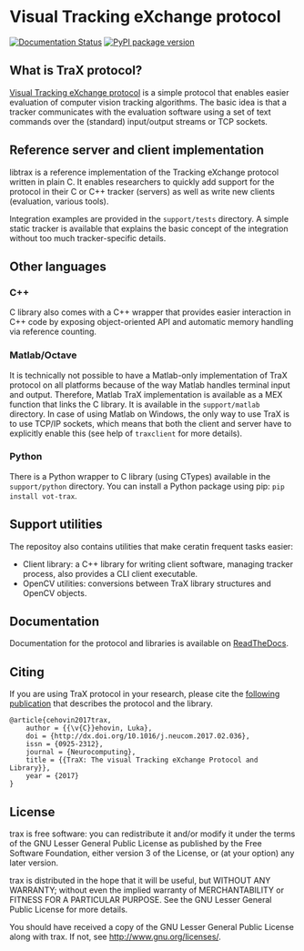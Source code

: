 Visual Tracking eXchange protocol
=================================

[![Documentation Status](https://readthedocs.org/projects/trax/badge/?version=latest)](http://trax.readthedocs.io/en/latest/?badge=latest)
[![PyPI package version](https://badge.fury.io/py/vot-trax.svg)](https://badge.fury.io/py/vot-trax)

What is TraX protocol?
----------------------

[Visual Tracking eXchange protocol](http://prints.vicos.si/publications/311/) is a simple protocol that enables easier evaluation of computer vision tracking algorithms. The basic idea is that a tracker communicates with the evaluation software using a set of text commands over the (standard) input/output streams or TCP sockets.

Reference server and client implementation
--------------------------------------------

libtrax is a reference implementation of the Tracking eXchange protocol written in plain C. It enables researchers to quickly add support for the protocol in their C or C++ tracker (servers) as well as write new clients (evaluation, various tools).

Integration examples are provided in the `support/tests` directory. A simple static tracker is available that explains the basic concept of the integration without too much tracker-specific details.

Other languages
---------------

### C++

C library also comes with a C++ wrapper that provides easier interaction in C++ code by exposing object-oriented API and automatic memory handling via reference counting.

### Matlab/Octave

It is technically not possible to have a Matlab-only implementation of TraX protocol on all platforms because of the way Matlab handles terminal input and output. Therefore, Matlab TraX implementation is available as a MEX function that links the C library. It is available in the `support/matlab` directory. In case of using Matlab on Windows, the only way to use TraX is to use TCP/IP sockets, which means that both the client and server have to explicitly enable this (see help of `traxclient` for more details).

### Python

There is a Python wrapper to C library (using CTypes) available in the `support/python` directory. You can install a Python package using pip: `pip install vot-trax`.

Support utilities
-----------------

The repositoy also contains utilities that make ceratin frequent tasks easier:

 * Client library: a C++ library for writing client software, managing tracker process, also provides a CLI client executable.
 * OpenCV utilities: conversions between TraX library structures and OpenCV objects.

Documentation
-------------

Documentation for the protocol and libraries is available on [ReadTheDocs](http://trax.readthedocs.io/).

Citing
------

If you are using TraX protocol in your research, please cite the [following publication](http://dx.doi.org/10.1016/j.neucom.2017.02.036) that describes the protocol and the library.

```
@article{cehovin2017trax,
    author = {{\v{C}}ehovin, Luka},
    doi = {http://dx.doi.org/10.1016/j.neucom.2017.02.036},
    issn = {0925-2312},
    journal = {Neurocomputing},
    title = {{TraX: The visual Tracking eXchange Protocol and Library}},
    year = {2017}
}
```

License
-------

trax is free software: you can redistribute it and/or modify it under the terms of the GNU Lesser General Public License as published by the Free Software Foundation, either version 3 of the License, or (at your option) any later version.

trax is distributed in the hope that it will be useful, but WITHOUT ANY WARRANTY; without even the implied warranty of MERCHANTABILITY or FITNESS FOR A PARTICULAR PURPOSE. See the GNU Lesser General Public License for more details.

You should have received a copy of the GNU Lesser General Public License
along with trax. If not, see <http://www.gnu.org/licenses/>.

